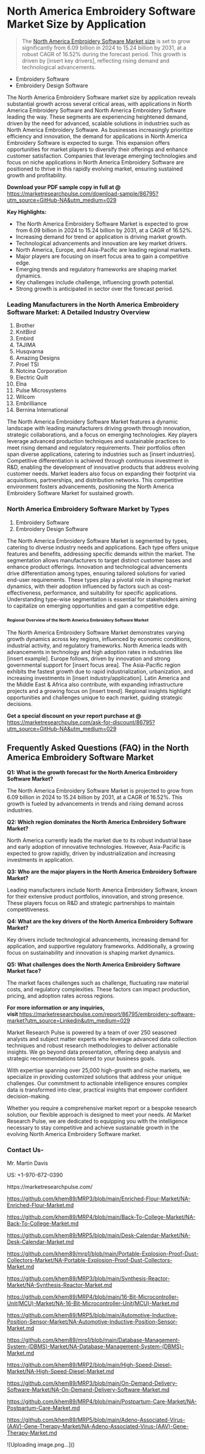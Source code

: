 <h1>North America Embroidery Software Market&nbsp;Size by Application</h1><blockquote><p>The <a href="https://marketresearchpulse.com/download-sample/86795?utm_source=GitHub-NA&amp;utm_medium=029">North America Embroidery Software Market size</a> is set to grow significantly from 6.09 billion in 2024 to 15.24 billion by 2031, at a robust CAGR of 16.52% during the forecast period. This growth is driven by [insert key drivers], reflecting rising demand and technological advancements.</p></blockquote><ul><li>Embroidery Software <li> Embroidery Design Software</li></ul><p>The North America Embroidery Software market size by application reveals substantial growth across several critical areas, with applications in North America Embroidery Software and North America Embroidery Software leading the way. These segments are experiencing heightened demand, driven by the need for advanced, scalable solutions in industries such as North America Embroidery Software. As businesses increasingly prioritize efficiency and innovation, the demand for applications in North America Embroidery Software is expected to surge. This expansion offers opportunities for market players to diversify their offerings and enhance customer satisfaction. Companies that leverage emerging technologies and focus on niche applications in North America Embroidery Software are positioned to thrive in this rapidly evolving market, ensuring sustained growth and profitability.</p><p><strong>Download your PDF sample copy in full at @ </strong><a href="https://marketresearchpulse.com/download-sample/86795?utm_source=GitHub-NA&amp;utm_medium=029">https://marketresearchpulse.com/download-sample/86795?utm_source=GitHub-NA&amp;utm_medium=029</a></p><p><strong>Key Highlights: </strong></p><ul><li>The North America Embroidery Software Market is expected to grow from 6.09 billion in 2024 to 15.24 billion by 2031, at a CAGR of 16.52%.</li><li>Increasing demand for trend or application is driving market growth.</li><li>Technological advancements and innovation are key market drivers.</li><li>North America, Europe, and Asia-Pacific are leading regional markets.</li><li>Major players are focusing on insert focus area to gain a competitive edge.</li><li>Emerging trends and regulatory frameworks are shaping market dynamics.</li><li>Key challenges include challenge, influencing growth potential.</li><li>Strong growth is anticipated in sector over the forecast period.</li></ul><h3>Leading Manufacturers in the North America Embroidery Software Market: A Detailed Industry Overview</h3><ol><li>Brother</li><li>KnitBird</li><li>Embird</li><li>TAJIMA</li><li>Husqvarna</li><li>Amazing Designs</li><li>Proel TSI</li><li>Notcina Corporation</li><li>Electric Quilt</li><li>Elna</li><li>Pulse Microsystems</li><li>Wilcom</li><li>Embrilliance</li><li>Bernina International</li></ol><div class="flex max-w-full flex-col flex-grow"><div class="min-h-8 text-message flex w-full flex-col items-end gap-2 whitespace-normal break-words [.text-message+&amp;]:mt-5" dir="auto" data-message-author-role="assistant" data-message-id="fd8432e4-4910-450d-b182-61b7bfb0a01f" data-message-model-slug="gpt-4o"><div class="flex w-full flex-col gap-1 empty:hidden first:pt-[3px]"><div class="markdown prose w-full break-words dark:prose-invert light"><p>The North America Embroidery Software Market features a dynamic landscape with leading manufacturers driving growth through innovation, strategic collaborations, and a focus on emerging technologies. Key players leverage advanced production techniques and sustainable practices to meet rising demand and regulatory requirements. Their portfolios often span diverse applications, catering to industries such as [insert industries]. Competitive differentiation is achieved through continuous investment in R&amp;D, enabling the development of innovative products that address evolving customer needs. Market leaders also focus on expanding their footprint via acquisitions, partnerships, and distribution networks. This competitive environment fosters advancements, positioning the North America Embroidery Software Market for sustained growth.</p></div></div></div></div><h3>North America Embroidery Software Market by Types</h3><ol><li>Embroidery Software <li> Embroidery Design Software</li></ol><div class="flex max-w-full flex-col flex-grow"><div class="min-h-8 text-message flex w-full flex-col items-end gap-2 whitespace-normal break-words [.text-message+&amp;]:mt-5" dir="auto" data-message-author-role="assistant" data-message-id="084470be-0bb7-4664-bddf-5156b4f41249" data-message-model-slug="gpt-4o-mini"><div class="flex w-full flex-col gap-1 empty:hidden first:pt-[3px]"><div class="markdown prose w-full break-words dark:prose-invert light"><p>The North America Embroidery Software Market is segmented by types, catering to diverse industry needs and applications. Each type offers unique features and benefits, addressing specific demands within the market. The segmentation allows manufacturers to target distinct customer bases and enhance product offerings. Innovation and technological advancements drive differentiation among types, ensuring tailored solutions for varied end-user requirements. These types play a pivotal role in shaping market dynamics, with their adoption influenced by factors such as cost-effectiveness, performance, and suitability for specific applications. Understanding type-wise segmentation is essential for stakeholders aiming to capitalize on emerging opportunities and gain a competitive edge.</p></div></div></div></div><h3><span style="font-size: 11px;">Regional Overview of the North America Embroidery Software Market</span></h3><div class="flex max-w-full flex-col flex-grow"><div class="min-h-8 text-message flex w-full flex-col items-end gap-2 whitespace-normal break-words [.text-message+&amp;]:mt-5" dir="auto" data-message-author-role="assistant" data-message-id="e9038762-ce64-4e30-91c9-9bd413514231" data-message-model-slug="gpt-4o-mini"><div class="flex w-full flex-col gap-1 empty:hidden first:pt-[3px]"><div class="markdown prose w-full break-words dark:prose-invert light"><p>The North America Embroidery Software Market demonstrates varying growth dynamics across key regions, influenced by economic conditions, industrial activity, and regulatory frameworks. North America leads with advancements in technology and high adoption rates in industries like [insert example]. Europe follows, driven by innovation and strong governmental support for [insert focus area]. The Asia-Pacific region exhibits the fastest growth due to rapid industrialization, urbanization, and increasing investments in [insert industry/application]. Latin America and the Middle East &amp; Africa also contribute, with expanding infrastructure projects and a growing focus on [insert trend]. Regional insights highlight opportunities and challenges unique to each market, guiding strategic decisions.</p></div></div></div></div><p><strong>Get a special discount on your report purchase at @ </strong><a href="https://marketresearchpulse.com/ask-for-discount/86795?utm_source=GitHub-NA&amp;utm_medium=029">https://marketresearchpulse.com/ask-for-discount/86795?utm_source=GitHub-NA&amp;utm_medium=029</a></p><h2>Frequently Asked Questions (FAQ) in the North America Embroidery Software Market</h2><p><strong>Q1: What is the growth forecast for the North America Embroidery Software Market?</strong></p><p>The North America Embroidery Software Market is projected to grow from 6.09 billion in 2024 to 15.24 billion by 2031, at a CAGR of 16.52%. This growth is fueled by advancements in trends and rising demand across industries.</p><p><strong>Q2: Which region dominates the North America Embroidery Software Market?</strong></p><p>North America currently leads the market due to its robust industrial base and early adoption of innovative technologies. However, Asia-Pacific is expected to grow rapidly, driven by industrialization and increasing investments in application.</p><p><strong>Q3: Who are the major players in the North America Embroidery Software Market?</strong></p><p>Leading manufacturers include North America Embroidery Software, known for their extensive product portfolios, innovation, and strong presence. These players focus on R&amp;D and strategic partnerships to maintain competitiveness.</p><p><strong>Q4: What are the key drivers of the North America Embroidery Software Market?</strong></p><p>Key drivers include technological advancements, increasing demand for application, and supportive regulatory frameworks. Additionally, a growing focus on sustainability and innovation is shaping market dynamics.</p><p><strong>Q5: What challenges does the North America Embroidery Software Market face?</strong></p><p>The market faces challenges such as challenge, fluctuating raw material costs, and regulatory complexities. These factors can impact production, pricing, and adoption rates across regions.</p><p><strong>For more information or any inquiries, visit&nbsp;</strong><a href="https://marketresearchpulse.com/report/86795/embroidery-software-market?utm_source=Linkedin&utm_medium=029">https://marketresearchpulse.com/report/86795/embroidery-software-market?utm_source=Linkedin&utm_medium=029</a></p><p>Market Research Pulse is powered by a team of over 250 seasoned analysts and subject matter experts who leverage advanced data collection techniques and robust research methodologies to deliver actionable insights. We go beyond data presentation, offering deep analysis and strategic recommendations tailored to your business goals.</p><p>With expertise spanning over 25,000 high-growth and niche markets, we specialize in providing customized solutions that address your unique challenges. Our commitment to actionable intelligence ensures complex data is transformed into clear, practical insights that empower confident decision-making.</p><p>Whether you require a comprehensive market report or a bespoke research solution, our flexible approach is designed to meet your needs. At Market Research Pulse, we are dedicated to equipping you with the intelligence necessary to stay competitive and achieve sustainable growth in the evolving North America Embroidery Software market.</p><h3><strong>Contact Us-</strong></h3><p>Mr. Martin Davis</p><p>US: +1-970-672-0390</p><p>https://marketresearchpulse.com/</p><p><a href="https://github.com/khem89/MRP3/blob/main/Enriched-Flour-Market/NA-Enriched-Flour-Market.md">https://github.com/khem89/MRP3/blob/main/Enriched-Flour-Market/NA-Enriched-Flour-Market.md</a></p><p><a href="https://github.com/khem89/MRP4/blob/main/Back-To-College-Market/NA-Back-To-College-Market.md">https://github.com/khem89/MRP4/blob/main/Back-To-College-Market/NA-Back-To-College-Market.md</a></p><p><a href="https://github.com/khem89/MRP5/blob/main/Desk-Calendar-Market/NA-Desk-Calendar-Market.md">https://github.com/khem89/MRP5/blob/main/Desk-Calendar-Market/NA-Desk-Calendar-Market.md</a></p><p><a href="https://github.com/khem89/mrp1/blob/main/Portable-Explosion-Proof-Dust-Collectors-Market/NA-Portable-Explosion-Proof-Dust-Collectors-Market.md">https://github.com/khem89/mrp1/blob/main/Portable-Explosion-Proof-Dust-Collectors-Market/NA-Portable-Explosion-Proof-Dust-Collectors-Market.md</a></p><p><a href="https://github.com/khem89/MRP3/blob/main/Synthesis-Reactor-Market/NA-Synthesis-Reactor-Market.md">https://github.com/khem89/MRP3/blob/main/Synthesis-Reactor-Market/NA-Synthesis-Reactor-Market.md</a></p><p><a href="https://github.com/khem89/MRP4/blob/main/16-Bit-Microcontroller-Unit(MCU)-Market/NA-16-Bit-Microcontroller-Unit(MCU)-Market.md">https://github.com/khem89/MRP4/blob/main/16-Bit-Microcontroller-Unit(MCU)-Market/NA-16-Bit-Microcontroller-Unit(MCU)-Market.md</a></p><p><a href="https://github.com/khem89/MRP5/blob/main/Automotive-Inductive-Position-Sensor-Market/NA-Automotive-Inductive-Position-Sensor-Market.md">https://github.com/khem89/MRP5/blob/main/Automotive-Inductive-Position-Sensor-Market/NA-Automotive-Inductive-Position-Sensor-Market.md</a></p><p><a href="https://github.com/khem89/mrp1/blob/main/Database-Management-System-(DBMS)-Market/NA-Database-Management-System-(DBMS)-Market.md">https://github.com/khem89/mrp1/blob/main/Database-Management-System-(DBMS)-Market/NA-Database-Management-System-(DBMS)-Market.md</a></p><p><a href="https://github.com/khem89/MRP2/blob/main/High-Speed-Diesel-Market/NA-High-Speed-Diesel-Market.md">https://github.com/khem89/MRP2/blob/main/High-Speed-Diesel-Market/NA-High-Speed-Diesel-Market.md</a></p><p><a href="https://github.com/khem89/MRP3/blob/main/On-Demand-Delivery-Software-Market/NA-On-Demand-Delivery-Software-Market.md">https://github.com/khem89/MRP3/blob/main/On-Demand-Delivery-Software-Market/NA-On-Demand-Delivery-Software-Market.md</a></p><p><a href="https://github.com/khem89/MRP4/blob/main/Postpartum-Care-Market/NA-Postpartum-Care-Market.md">https://github.com/khem89/MRP4/blob/main/Postpartum-Care-Market/NA-Postpartum-Care-Market.md</a></p><p><a href="https://github.com/khem89/MRP5/blob/main/Adeno-Associated-Virus-(AAV)-Gene-Therapy-Market/NA-Adeno-Associated-Virus-(AAV)-Gene-Therapy-Market.md">https://github.com/khem89/MRP5/blob/main/Adeno-Associated-Virus-(AAV)-Gene-Therapy-Market/NA-Adeno-Associated-Virus-(AAV)-Gene-Therapy-Market.md</a></p>
![Uploading image.png…]()
